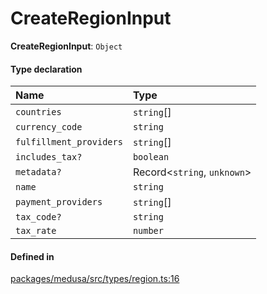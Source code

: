# CreateRegionInput

 **CreateRegionInput**: `Object`

#### Type declaration

| Name | Type |
| :------ | :------ |
| `countries` | `string`[] |
| `currency_code` | `string` |
| `fulfillment_providers` | `string`[] |
| `includes_tax?` | `boolean` |
| `metadata?` | Record<`string`, `unknown`\> |
| `name` | `string` |
| `payment_providers` | `string`[] |
| `tax_code?` | `string` |
| `tax_rate` | `number` |

#### Defined in

[packages/medusa/src/types/region.ts:16](https://github.com/medusajs/medusa/blob/3d9f5ae63/packages/medusa/src/types/region.ts#L16)
